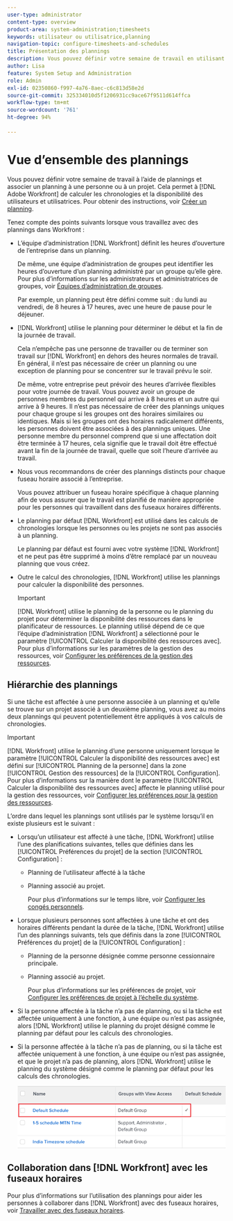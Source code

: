 ```yaml
---
user-type: administrator
content-type: overview
product-area: system-administration;timesheets
keywords: utilisateur ou utilisatrice,planning
navigation-topic: configure-timesheets-and-schedules
title: Présentation des plannings
description: Vous pouvez définir votre semaine de travail en utilisant des plannings. Vous pouvez associer un planning à une personne ou à un projet. Cela permet à  [!DNL Adobe Workfront]  de calculer les chronologies et la disponibilité des personnes. Pour savoir obtenir des instructions, voir Créer un planning.
author: Lisa
feature: System Setup and Administration
role: Admin
exl-id: 02350860-f997-4a76-8aec-c6c813d58e2d
source-git-commit: 325334010d5f1206931cc9ace67f9511d614ffca
workflow-type: tm+mt
source-wordcount: '761'
ht-degree: 94%

---
```


# Vue d’ensemble des plannings

<!-- Audited: 1/2024 -->

<!--<span class="preview">The highlighted information on this page refers to functionality not yet generally available. It is available only in the Preview environment for all customers. After the monthly releases to Production, the same features are also available in the Production environment for customers who enabled fast releases. </span>   

<span class="preview">For information about fast releases, see [Enable or disable fast releases for your organization](/help/quicksilver/administration-and-setup/set-up-workfront/configure-system-defaults/enable-fast-release-process.md). </span>-->

Vous pouvez définir votre semaine de travail à l’aide de plannings et associer un planning à une personne ou à un projet. Cela permet à [!DNL Adobe Workfront] de calculer les chronologies et la disponibilité des utilisateurs et utilisatrices. Pour obtenir des instructions, voir [Créer un planning](../../../administration-and-setup/set-up-workfront/configure-timesheets-schedules/create-schedules.md).

Tenez compte des points suivants lorsque vous travaillez avec des plannings dans Workfront :

* L’équipe d’administration [!DNL Workfront] définit les heures d’ouverture de l’entreprise dans un planning.

  De même, une équipe d’administration de groupes peut identifier les heures d’ouverture d’un planning administré par un groupe qu’elle gère. Pour plus d’informations sur les administrateurs et administratrices de groupes, voir [Équipes d’administration de groupes](../../../administration-and-setup/manage-groups/group-roles/group-administrators.md).

  Par exemple, un planning peut être défini comme suit : du lundi au vendredi, de 8 heures à 17 heures, avec une heure de pause pour le déjeuner.

* [!DNL Workfront] utilise le planning pour déterminer le début et la fin de la journée de travail.

  Cela n’empêche pas une personne de travailler ou de terminer son travail sur [!DNL Workfront] en dehors des heures normales de travail. En général, il n’est pas nécessaire de créer un planning ou une exception de planning pour se concentrer sur le travail prévu le soir.

  De même, votre entreprise peut prévoir des heures d’arrivée flexibles pour votre journée de travail. Vous pouvez avoir un groupe de personnes membres du personnel qui arrive à 8 heures et un autre qui arrive à 9 heures. Il n’est pas nécessaire de créer des plannings uniques pour chaque groupe si les groupes ont des horaires similaires ou identiques. Mais si les groupes ont des horaires radicalement différents, les personnes doivent être associées à des plannings uniques. Une personne membre du personnel comprend que si une affectation doit être terminée à 17 heures, cela signifie que le travail doit être effectué avant la fin de la journée de travail, quelle que soit l’heure d’arrivée au travail.

* Nous vous recommandons de créer des plannings distincts pour chaque fuseau horaire associé à l’entreprise.

  Vous pouvez attribuer un fuseau horaire spécifique à chaque planning afin de vous assurer que le travail est planifié de manière appropriée pour les personnes qui travaillent dans des fuseaux horaires différents.

* Le planning par défaut [!DNL Workfront] est utilisé dans les calculs de chronologies lorsque les personnes ou les projets ne sont pas associés à un planning.

  Le planning par défaut est fourni avec votre système [!DNL Workfront] et ne peut pas être supprimé à moins d’être remplacé par un nouveau planning que vous créez.

* Outre le calcul des chronologies, [!DNL Workfront] utilise les plannings pour calculer la disponibilité des personnes.

  >[!IMPORTANT]
  >
  >[!DNL Workfront] utilise le planning de la personne ou le planning du projet pour déterminer la disponibilité des ressources dans le planificateur de ressources. Le planning utilisé dépend de ce que l’équipe d’administration [!DNL Workfront] a sélectionné pour le paramètre [!UICONTROL Calculer la disponibilité des ressources avec]. Pour plus d’informations sur les paramètres de la gestion des ressources, voir [Configurer les préférences de la gestion des ressources](../../../administration-and-setup/set-up-workfront/configure-system-defaults/configure-resource-mgmt-preferences.md).

## Hiérarchie des plannings

Si une tâche est affectée à une personne associée à un planning et qu’elle se trouve sur un projet associé à un deuxième planning, vous avez au moins deux plannings qui peuvent potentiellement être appliqués à vos calculs de chronologies.

>[!IMPORTANT]
>
>[!DNL Workfront] utilise le planning d’une personne uniquement lorsque le paramètre [!UICONTROL Calculer la disponibilité des ressources avec] est défini sur [!UICONTROL Planning de la personne] dans la zone [!UICONTROL Gestion des ressources] de la [!UICONTROL Configuration]. Pour plus d’informations sur la manière dont le paramètre [!UICONTROL Calculer la disponibilité des ressources avec] affecte le planning utilisé pour la gestion des ressources, voir [Configurer les préférences pour la gestion des ressources](../../../administration-and-setup/set-up-workfront/configure-system-defaults/configure-resource-mgmt-preferences.md).

L’ordre dans lequel les plannings sont utilisés par le système lorsqu’il en existe plusieurs est le suivant :


* Lorsqu’un utilisateur est affecté à une tâche, [!DNL Workfront] utilise l’une des planifications suivantes, telles que définies dans les [!UICONTROL Préférences du projet] de la section [!UICONTROL Configuration] :

   * Planning de l’utilisateur affecté à la tâche
   * Planning associé au projet.

     Pour plus d’informations sur le temps libre, voir [Configurer les congés personnels](../../../workfront-basics/manage-your-account-and-profile/configuring-your-user-profile/personal-time-overview.md).

* Lorsque plusieurs personnes sont affectées à une tâche et ont des horaires différents pendant la durée de la tâche, [!DNL Workfront] utilise l’un des plannings suivants, tels que définis dans la zone [!UICONTROL Préférences du projet] de la [!UICONTROL Configuration] :

   * Planning de la personne désignée comme personne cessionnaire principale.
   * Planning associé au projet.

     Pour plus d’informations sur les préférences de projet, voir [Configurer les préférences de projet à l’échelle du système](../../../administration-and-setup/set-up-workfront/configure-system-defaults/set-project-preferences.md).

* Si la personne affectée à la tâche n’a pas de planning, ou si la tâche est affectée uniquement à une fonction, à une équipe ou n’est pas assignée, alors [!DNL Workfront] utilise le planning du projet désigné comme le planning par défaut pour les calculs des chronologies.
* Si la personne affectée à la tâche n’a pas de planning, ou si la tâche est affectée uniquement à une fonction, à une équipe ou n’est pas assignée, et que le projet n’a pas de planning, alors [!DNL Workfront] utilise le planning du système désigné comme le planning par défaut pour les calculs des chronologies.

  ![Planification par défaut](assets/default-schedule.png)

## Collaboration dans [!DNL Workfront] avec les fuseaux horaires

Pour plus d’informations sur l’utilisation des plannings pour aider les personnes à collaborer dans [!DNL Workfront] avec des fuseaux horaires, voir [Travailler avec des fuseaux horaires](../../../workfront-basics/tips-tricks-and-troubleshooting/working-across-timezones.md).
